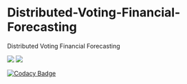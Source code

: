 # Distributed-Voting-Financial-Forecasting
Distributed Voting Financial Forecasting

![](https://img.shields.io/badge/license-GPLv3+-blue.svg)
![](https://img.shields.io/badge/language-html-blue.svg)

[![Codacy Badge](https://app.codacy.com/project/badge/Grade/9fe83d0837f74c0b9d0880b1da3b2b07)](https://www.codacy.com/gh/is2020web/Distributed-Voting-Financial-Forecasting/dashboard?utm_source=github.com&amp;utm_medium=referral&amp;utm_content=is2020web/Distributed-Voting-Financial-Forecasting&amp;utm_campaign=Badge_Grade)
